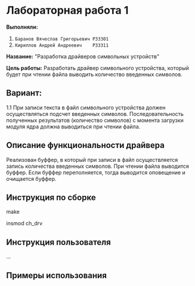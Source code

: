 # Лабораторная работа 1
**Выполняли:**
1. ```Баранов Вячеслав Григорьевич P33301```
2. ```Кириллов Андрей Андреевич    P33311```

**Название:** "Разработка драйверов символьных устройств"

**Цель работы:** Разработать драйвер символьного устройства, который будет при чтении файла выводить количество введенных символов. 

## Вариант:
1.1 При записи текста в файл символьного устройства должен осуществляться подсчет введенных символов. Последовательность полученных результатов (количество символов) с момента загрузки модуля ядра должна выводиться при чтении файла.

## Описание функциональности драйвера ##
Реализован буффер, в который при записи в файл осуществляется запись количества введенных символов. При чтении файла выводится буффер. Если буффер переполняется, тогда выводится оповещение и очищается буффер. 

## Инструкция по сборке ##

make

insmod ch_drv

## Инструкция пользователя ##
...

## Примеры использования ##
